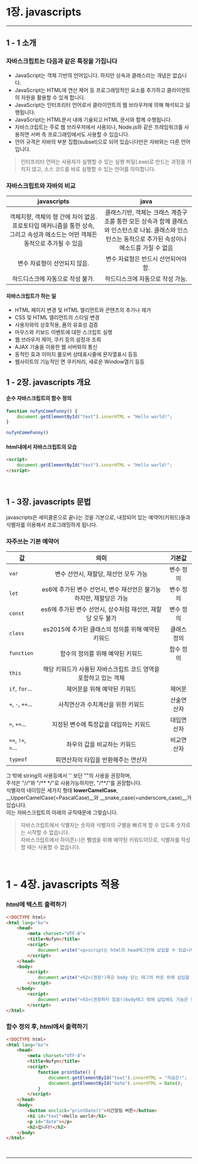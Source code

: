 # 1장. javascripts

***

## 1 - 1 소개

### 자바스크립트는 다음과 같은 특징을 가집니다

- JavaScript는 객체 기반의 언어입니다. 하지만 상속과 클래스라는 개념은 없습니다.
- JavaScript는 HTML에 연산 제어 등 프로그래밍적인 요소를 추가하고 클라이언트의 자원을 활용할 수 있게 합니다.
- JavaScript는 인터프리터 언어로서 클라이언트의 웹 브라우저에 의해 해석되고 실행됩니다.
- JavaScript는 HTML문서 내에 기술되고 HTML 문서와 함께 수행됩니다.
- 자바스크립트는 주로 웹 브라우저에서 사용되나, Node.js와 같은 프레임워크를 사용하면 서버 측 프로그래밍에서도 사용할 수 있습니다.
- 언어 규격은 자바의 부분 집합(subset)으로 되어 있습니다만은 자바와는 다른 언어입니다.

>인터프리터 언어는 사용자가 실행할 수 있는 실행 파일(.exe)로 만드는 과정을 거치지 않고, 소스 코드를 바로 실행할 수 있는 언어를 의미합니다.
  
### 자바스크립트와 자바의 비교

| javascripts | java |
|:---:|:---:|
| 객체지향, 객체의 형 간에 차이 없음. 프로토타입 매커니즘을 통한 상속, 그리고 속성과 메소드는 어떤 객체든 동적으로 추가될 수 있음 | 클래스기반, 객체는 크래스 계층구조를 통한 모든 상속과 함께 클래스와 인스턴스로 나뉨. 클래스와 인스턴스는 동적으로 추가된 속성이나 메소드를 가질 수 없음 |
| 변수 자료형이 선언되지 않음. | 변수 자료형은 반드시 선언되어야 함. |
| 하드디스크에 자동으로 작성 불가. | 하드디스크에 자동으로 작성 가능. |

#### 자바스크립트가 하는 일

- HTML 페이지 변경 및 HTML 엘리먼트와 콘텐츠의 추가나 제거
- CSS 및 HTML 엘리먼트의 스타일 변경
- 사용자와의 상호작용, 폼의 유효성 검증
- 마우스와 키보드 이벤트에 대한 스크립트 실행
- 웹 브라우저 제어, 쿠키 등의 설정과 조회
- AJAX 기술을 이용한 웹 서버와의 통신
- 동적인 효과 이미지 롤오버 상태표시줄에 문자열표시 등등
- 웹사이트의 기능적인 면 쿠키처리, 새로운 Window열기 등등

## 1 - 2장. javascripts 개요

#### 순수 자바스크립트의 함수 정의

```javascript
function nufynComeFunny() {
    document.getElementById("text").innerHTML = "Hello world!";
}

nufynComeFunny()
```

#### html내에서 자바스크립트의 모습

```html
<script>
    document.getElementById("text").innerHTML = "Hello world!";
</script>
```

<br/>

## 1 - 3장. javascripts 문법

javascripts은 세미콜론으로 끝나는 것을 기본으로, 내장되어 있는 예약어(키워드)들과 식별자를 이용해서 프로그래밍하게 됩니다.

### 자주쓰는 기본 예약어
| 값 | 의미 | 기본값 |
|---|:---:|:---:|
| `var` | 변수 선언시, 재할당, 재선언 모두 가능 | 변수 정의 |
| `let` | es6에 추가된 변수 선언시, 변수 재선언은 불가능하지만, 재할당은 가능 | 변수 정의 |
| `const` | es6에 추가된 변수 선언시, 상수처럼 재선언, 재할당 모두 불가 | 변수 정의 |
| `class` | es2015에 추가된 클래스의 정의를 위해 예약된 키워드 | 클래스 정의 |
| `function` | 함수의 정의를 위해 예약된 키워드 | 함수 정의 |
| `this` | 해당 키워드가 사용된 자바스크립트 코드 영역을 포함하고 있는 객체 |  |
| `if`, `for`... | 제어문을 위해 예약된 키워드 | 제어문 |
| `+`, `-`, `++`... | 사칙연산과 수치계산을 위한 키워드 | 산술연산자 |
| `=`, `+=`... | 지정된 변수에 특정값을 대입하는 키워드 | 대입연산자 |
| `==`, `!=`, `>`... | 좌우의 값을 비교하는 키워드 | 비교연산자 |
| `typeof` | 피연산자의 타입을 반환해주는 연산자 |  |


그 밖에 string의 사용등에서 '' 보단 ""의 사용을 권장하며, 
<br/>
주석은 "//"와 "/** */"로 사용가능하지만, "/**/"를 권장합니다.
<br/>
식별자의 네이밍은 세가지 형태 __lowerCamelCase__, __UpperCamelCase(=PascalCase)__와 __snake_case(=underscore_case)__가 있습니다. 
<br/>
이는 자바스크립트의 아래의 규칙때문에 그렇습니다.

<blockquote>
자바스크립트에서 식별자는 숫자와 식별자의 구별을 빠르게 할 수 있도록 숫자로는 시작할 수 없습니다.
<br/>
자바스크립트에서 하이픈(-)은 뺄셈을 위해 예약된 키워드이므로, 식별자를 작성할 때는 사용할 수 없습니다.
</blockquote>

<br/>

# 1 - 4장. javascripts 적용

### html에 텍스트 출력하기

```html
<!DOCTYPE html>
<html lang="ko">
    <head>
        <meta charset="UTF-8">
        <title>Nufyn</title>
        <script>
            document.write("<p>script는 html의 head태그안에 삽입할 수 있습니다.</p>")
        </script>
    </head>
    <body>
        <script>
            document.write("<h2>(권장!)혹은 body 닫는 태그의 바로 위에 삽입할 수도 있습니다.</h2>")
        </script>
    </body>
        <script>
            document.write("<h3>(권장하지 않음!)body태그 밖에 삽입해도 기능은 동작하지만, 권장하지 않습니다.</h3>")
        </script>
</html>
```

### 함수 정의 후, html에서 출력하기

```html
<!DOCTYPE html>
<html lang="ko">
    <head>
        <meta charset="UTF-8">
        <title>Nufyn</title>
        <script>
            function printDate() {
                document.getElementById("text").innerHTML = "지금은!";
                document.getElementById("date").innerHTML = Date();
            }
        </script>
    </head>
    <body>
        <button onclick="printDate()">시간알림 버튼</button>
        <h1 id="text">Hello world</h1>
        <p id="date"></p>
        <h2>입니다!</h2>
    </body>
</html>
```

<br/>

***